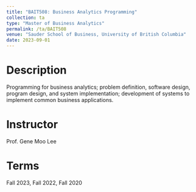 ```yaml
---
title: "BAIT508: Business Analytics Programming"
collection: ta
type: "Master of Business Analytics"
permalink: /ta/BAIT508
venue: "Sauder School of Business, University of British Columbia"
date: 2023-09-01
---
```


Description
======
Programming for business analytics; problem definition, software design, program design, and system implementation; development of systems to implement common business applications.

Instructor
======
Prof. Gene Moo Lee

Terms
======
Fall 2023, Fall 2022, Fall 2020 

